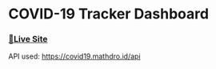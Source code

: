 # COVID-19 Tracker Dashboard

### [🔴Live Site](https://dhruv895412coronatracker.netlify.app/)





API used: https://covid19.mathdro.id/api
